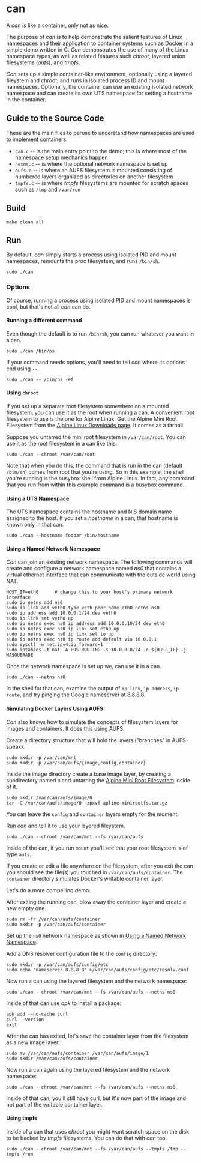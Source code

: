 can
===

A _can_ is like a container, only not as nice.

The purpose of _can_ is to help demonstrate the salient features of Linux namespaces
and their application to container systems such as [Docker](https://docker.com) in 
a simple demo written in C. _Can_ demonstrates the use of many of the Linux namespace types, as well as related features such _chroot_, layered union filesystems (_aufs_),
and _tmpfs_. 

_Can_ sets up a simple container-like environment, optionally using a layered fileystem and chroot, and runs in isolated process ID and mount namespaces. Optionally, the container can use an existing isolated network namespace and 
can create its own UTS namespace for setting a hostname in the container.

## Guide to the Source Code

These are the main files to peruse to understand how namespaces are used to implement
containers.

* `can.c` -- is the main entry point to the demo; this is where most of the namespace
  setup mechanics happen
* `netns.c` -- is where the optional network namespace is set up
* `aufs.c` -- is where an AUFS filesystem is mounted consisting of numbered layers 
  organized as directories on another filesystem
* `tmpfs.c` -- is where _tmpfs_ filesystems are mounted for scratch spaces such as
  `/tmp` and `/var/run`

## Build

```
make clean all
```

## Run

By default, _can_ simply starts a process using isolated PID and mount namespaces, remounts the proc filesystem, and runs `/bin/sh`.

```
sudo ./can
```

### Options

Of course, running a process using isolated PID and mount namespaces is cool, but 
that's not all _can_ can do.

#### Running a different command

Even though the default is to run `/bin/sh`, you can run whatever you want in a can.

```
sudo ./can /bin/ps
```

If your command needs options, you'll need to tell _can_ where its options end 
using `--`.

```
sudo ./can -- /bin/ps -ef
```

#### Using `chroot`

If you set up a separate root filesystem somewhere on a mounted filesystem, you can
use it as the root when running a can. A convenient root filesystem to use is the one
for Alpine Linux. Get the Alpine Mini Root Filesystem from the [Alpine Linux Downloads page](https://alpinelinux.org/downloads/). It comes as a tarball.

Suppose you untarred the mini root filesystem in `/var/can/root`. You can use it as the root filesystem in a can like this:

```
sudo ./can --chroot /var/can/root
```

Note that when you do this, the command that is run in the can (default `/bin/sh`)
comes from root that you're using. So in this example, the shell you're running is the
busybox shell from Alpine Linux. In fact, any command that you run from within this 
example command is a busybox command.

#### Using a UTS Namespace

The UTS namespace contains the hostname and NIS domain name assigned to the host.
If you set a _hostname_ in a can, that hostname is known only in that can.

```
sudo ./can --hostname foobar /bin/hostname
```

#### Using a Named Network Namespace

_Can_ can join an existing network namespace. The following commands will create
and configure a network namespace named _ns0_ that contains a virtual ethernet
interface that can communicate with the outside world using NAT.

```
HOST_IF=eth0      # change this to your host's primary network interface
sudo ip netns add ns0
sudo ip link add veth0 type veth peer name eth0 netns ns0
sudo ip address add 10.0.0.1/24 dev veth0
sudo ip link set veth0 up
sudo ip netns exec ns0 ip address add 10.0.0.10/24 dev eth0
sudo ip netns exec ns0 ip link set eth0 up
sudo ip netns exec ns0 ip link set lo up
sudo ip netns exec ns0 ip route add default via 10.0.0.1
sudo sysctl -w net.ipv4.ip_forward=1
sudo iptables -t nat -A POSTROUTING -s 10.0.0.0/24 -o ${HOST_IF} -j MASQUERADE
```

Once the network namespace is set up we, can use it in a can.

```
sudo ./can --netns ns0
```

In the shell for that can, examine the output of `ip link`, `ip address`, `ip route`,
and try pinging the Google nameserver at 8.8.8.8.

#### Simulating Docker Layers Using AUFS

_Can_ also knows how to simulate the concepts of filesystem layers for images and 
containers. It does this using AUFS.

Create a directory structure that will hold the layers ("branches" in AUFS-speak).

```
sudo mkdir -p /var/can/mnt
sudo mkdir -p /var/can/aufs/{image,config,container}
```

Inside the image directory create a base image layer, by creating a subdirectory
named `0` and untarring the [Alpine Mini Root Filesystem](https://alpinelinux.org/downloads/) inside of it.
```
sudo mkdir /var/can/aufs/image/0
tar -C /var/can/aufs/image/0 -zpxvf apline-minirootfs.tar.gz
```

You can leave the `config` and `container` layers empty for the moment.

Run _can_ and tell it to use your layered fileystem.

```
sudo ./can --chroot /var/can/mnt --fs /var/can/aufs
```

Inside of the can, if you run `mount` you'll see that your root filesystem is of type
`aufs`. 

If you create or edit a file anywhere on the filesystem, after you exit the
can you should see the file(s) you touched in `/var/can/aufs/container`. The 
`container` directory simulates Docker's writable container layer.

Let's do a more compelling demo.

After exiting the running can, blow away the container layer and create a new 
empty one.

```
sudo rm -fr /var/can/aufs/container
sudo mkdir -p /var/can/aufs/container
```

Set up the `ns0` network namespace as shown in [Using a Named Network Namespace](#using-a-named-etwork-namespace). 

Add a DNS resolver configuration file to the `config` directory:
```
sudo mkdir -p /var/can/aufs/config/etc
sudo echo "nameserver 8.8.8.8" >/var/can/aufs/config/etc/resolv.conf
```

Now run a can using the layered filesystem and the network namespace:
```
sudo ./can --chroot /var/can/mnt --fs /var/can/aufs --netns ns0
```

Inside of that can use _apk_ to install a package:
```
apk add --no-cache curl
curl --version
exit
```

After the can has exited, let's save the container layer from the filesystem as a new
image layer:

```
sudo mv /var/can/aufs/container /var/can/aufs/image/1
sudo mkdir /var/can/aufs/container
```

Now run a can again using the layered filesystem and the network namespace:
```
sudo ./can --chroot /var/can/mnt --fs /var/can/aufs --netns ns0
```

Inside of that can, you'll still have curl, but it's now part of the image and not
part of the writable container layer.

#### Using tmpfs

Inside of a can that uses _chroot_ you might want scratch space on the disk to be
backed by _tmpfs_ filesystems. You can do that with _can_ too.

```
sudo ./can --chroot /var/can/mnt --fs /var/can/aufs --tmpfs /tmp --tmpfs /run
```
